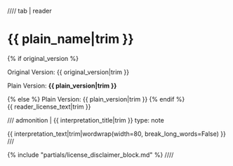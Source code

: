 //// tab | reader

<div class="license-header">
<h1 class="license-title">{{ plain_name|trim }}</h1>
<div class="version-info">
{% if original_version %}
<p class=original_version>Original Version: {{ original_version|trim }}</p>
<p class=plain_version>Plain Version: <strong>{{ plain_version|trim }}</strong></p>
{% else %}
Plain Version: {{ plain_version|trim }}
{% endif %}
</div>
</div>
{{ reader_license_text|trim }}

/// admonition | {{ interpretation_title|trim }}
    type: note

{{  interpretation_text|trim|wordwrap(width=80, break_long_words=False) }}
///
<p class="license-divider"></p>
{% include "partials/license_disclaimer_block.md" %}
////
